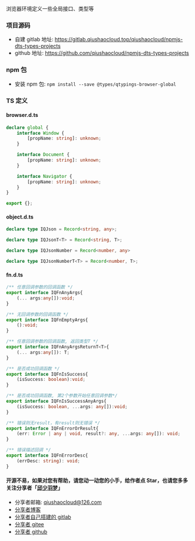 浏览器环境定义一些全局接口、类型等

### 项目源码
* 自建 gitlab 地址: https://gitlab.qiushaocloud.top/qiushaocloud/npmjs-dts-types-projects
* github 地址: https://github.com/qiushaocloud/npmjs-dts-types-projects

### npm 包
* 安装 npm 包: `npm install --save @types/qtypings-browser-global`

###  TS 定义
#### browser.d.ts
```typescript
declare global {
    interface Window {
        [propName: string]: unknown;
    }

    interface Document {
        [propName: string]: unknown;
    }

    interface Navigator {
        [propName: string]: unknown;
    }
}

export {};
```

#### object.d.ts
```typescript
declare type IQJson = Record<string, any>;

declare type IQJsonT<T> = Record<string, T>;

declare type IQJsonNumber = Record<number, any>

declare type IQJsonNumberT<T> = Record<number, T>;
```


#### fn.d.ts
```typescript
/** 任意回调参数的回调函数 */
export interface IQFnAnyArgs{
    (... args:any[]):void;
}

/** 无回调参数的回调函数 */
export interface IQFnEmptyArgs{
    ():void;
}

/** 任意回调参数的回调函数, 返回类型T */
export interface IQFnAnyArgsReturnT<T>{
    (... args:any[]): T;
}

/** 是否成功回调函数 */
export interface IQFnIsSuccess{
    (isSuccess: boolean):void;
}

/** 是否成功回调函数, 第2个参数开始任意回调参数*/
export interface IQFnIsSuccessAnyArgs{
    (isSuccess: boolean, ...args: any[]):void;
}

/** 错误则无result，有result则无错误 */
export interface IQFnErrorOrResult{
    (err: Error | any | void, result?: any, ...args: any[]): void;
}

/** 错误描述回调 */
export interface IQFnErrorDesc{
    (errDesc: string): void;
}
```


#### 开源不易，如果对您有帮助，请您动一动您的小手，给作者点 Star，也请您多多关注分享者「[邱少羽梦](https://www.qiushaocloud.top)」

* 分享者邮箱: [qiushaocloud@126.com](mailto:qiushaocloud@126.com)
* [分享者博客](https://www.qiushaocloud.top)
* [分享者自己搭建的 gitlab](https://gitlab.qiushaocloud.top/qiushaocloud) 
* [分享者 gitee](https://gitee.com/qiushaocloud/dashboard/projects) 
* [分享者 github](https://github.com/qiushaocloud?tab=repositories) 
